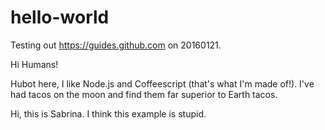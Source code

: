 # hello-world
Testing out https://guides.github.com on 20160121.

Hi Humans!

Hubot here, I like Node.js and Coffeescript (that's what I'm made of!).
I've had tacos on the moon and find them far superior to Earth tacos.

Hi, this is Sabrina.  I think this example is stupid.

